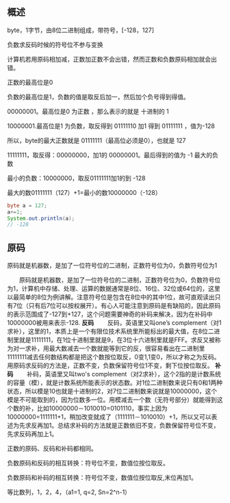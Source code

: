 ## 概述

byte，1字节，由8位二进制组成，带符号，[-128，127]

负数求反码时候的符号位不参与变换

计算机若用原码相加减，正数加正数不会出错，然而正数和负数原码相加就会出错。

正数的最高位是0

负数的最高位是1，负数的值是取反后加一，然后加个负号得到得值。



00000001。最高位是0 为正数 ，那么表示的就是 十进制的 1

10000001.最高位是1 为负数，取反得到 01111110 加1 得到 01111111 ，值为-128



所以，byte的最大正数就是 01111111（最高位必须是0），也就是 127



11111111，取反得：00000000，加1的 00000001。最后得到的值为 -1  最大的负数



最小的负数：10000000，取反01111111加1的到 -128



最大的数01111111（127）+1=最小的数10000000（-128）

```java
byte a = 127; 
a+=1; 
System.out.println(a); 
// -128
```

## 原码

原码就是机器数，是加了一位符号位的二进制，正数符号位为0，负数符号位为1

　　原码就是机器数，是加了一位符号位的二进制，正数符号位为0，负数符号位为1，计算机中存储、处理、运算的数据通常是8位、16位、32位或64位的，这里以最简单的8位为例讲解。注意符号位是包含在8位中的其中1位，故可直观读出只有7位（只有后7位可以按权展开）。有心人可能注意到原码是有缺陷的，因此原码的表示范围成了-127到+127，这个问题需要神奇的补码来解决，因为在补码中10000000被用来表示-128.
**反码**
　　反码，英语里又叫one’s complement（对1求补），这里的1，本质上是一个有限位技术系统里所能标出的最大值，在8位二进制里就是11111111，在1位十进制里就是9，在3位十六进制里就是FFF。求反又被称为对一求补，用最大数减去一个数就能等到它的反，很容易看出在二进制里11111111减去任何数结构都是把这个数按位取反，0变1,1变0，所以才称之为反码。用原码求反码的方法是，正数不变，负数保留符号位1不变，剩下位按位取反。
**补码**
　　补码，英语里又叫two's complement（对2求补），这个2指的是计数系统的容量（模），就是计数系统所能表示的状态数。对1位二进制数来说只有0和1两种状态，所以模是10也就是十进制的2，对7位二进制数来说就是10000000，这个模是不可能取到的，因为位数多一位。用模减去一个数（无符号部分）就能得到这个数的补，比如10000000－1010010=0101110，事实上因为10000000=1111111+1，稍加改变就成了（1111111－1010010）+1，所以又可以表述为先求反再加1。总结求补码的方法就是正数依旧不变，负数保留符号位不变，先求反码再加上1。



正数的原码、反码和补码都相同。

负数原码和反码的相互转换：符号位不变，数值位按位取反。

负数原码和补码的相互转换：符号位不变，数值位按位取反,末位再加1。





等比数列，1，2，4，（a1=1, q=2, Sn=2^n-1）